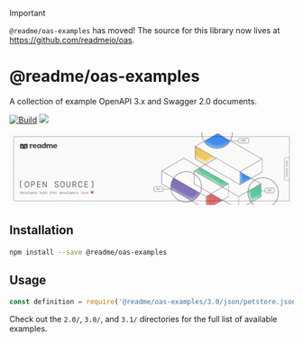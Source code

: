 > [!IMPORTANT]  
> `@readme/oas-examples` has moved! The source for this library now lives at https://github.com/readmeio/oas.

# @readme/oas-examples

A collection of example OpenAPI 3.x and Swagger 2.0 documents.

[![Build](https://github.com/readmeio/oas-examples/workflows/CI/badge.svg)](https://github.com/readmeio/oas-examples/) [![](https://img.shields.io/npm/v/@readme/oas-examples)](https://npm.im/@readme/oas-examples)

[![](https://raw.githubusercontent.com/readmeio/.github/main/oss-header.png)](https://readme.io)

## Installation

```sh
npm install --save @readme/oas-examples
```

## Usage

```js
const definition = require('@readme/oas-examples/3.0/json/petstore.json');
```

Check out the `2.0/`, `3.0/`, and `3.1/` directories for the full list of available examples.
